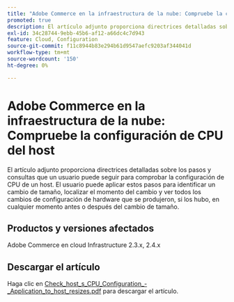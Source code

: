 ```yaml
---
title: "Adobe Commerce en la infraestructura de la nube: Compruebe la configuración de CPU del host"
promoted: true
description: El artículo adjunto proporciona directrices detalladas sobre los pasos y consultas que un usuario puede seguir para comprobar la configuración de CPU de un host. El usuario puede aplicar estos pasos para identificar un cambio de tamaño, localizar el momento del cambio y ver todos los cambios de configuración de hardware que se produjeron, si los hubo, en cualquier momento antes o después del cambio de tamaño.
exl-id: 34c28744-9ebb-45b6-af12-a66dc4c7d943
feature: Cloud, Configuration
source-git-commit: f11c8944b83e294b61d9547aefc9203af344041d
workflow-type: tm+mt
source-wordcount: '150'
ht-degree: 0%

---
```


# Adobe Commerce en la infraestructura de la nube: Compruebe la configuración de CPU del host

El artículo adjunto proporciona directrices detalladas sobre los pasos y consultas que un usuario puede seguir para comprobar la configuración de CPU de un host. El usuario puede aplicar estos pasos para identificar un cambio de tamaño, localizar el momento del cambio y ver todos los cambios de configuración de hardware que se produjeron, si los hubo, en cualquier momento antes o después del cambio de tamaño.

## Productos y versiones afectados

Adobe Commerce en cloud Infrastructure 2.3.x, 2.4.x

## Descargar el artículo

Haga clic en [Check_host_s_CPU_Configuration_-_Application_to_host_resizes.pdf](assets/Check_host_s_CPU_Configuration_-_Application_to_host_resizes.pdf) para descargar el artículo.
